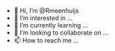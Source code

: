 - 👋 Hi, I’m @Rmeenhuijs
- 👀 I’m interested in ...
- 🌱 I’m currently learning ...
- 💞️ I’m looking to collaborate on ...
- 📫 How to reach me ...

<!---
Rmeenhuijs/Rmeenhuijs is a ✨ special ✨ repository because its `README.md` (this file) appears on your GitHub profile.
You can click the Preview link to take a look at your changes.
--->
